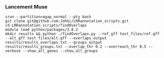 ### Lancement Muse
```srun --partition=agap_normal --pty bash```  
```git clone git@github.com:JohGi/LRRannotation_scripts.git```  
```cd LRRannotation_scripts/findOverlaps```  
```module load python/packages/3.8.2```  
```mkdir results && python ./findOverlaps.py --ref_gff test_files/ref.gff --alt_gff test_files/alt.gff --overlaps_output results/results_overlaps.txt --groups_output results/results_groups.txt --overlap_thr 0.2 --overreach_thr 0.5 --verbose --show_all_genes --show_all_groups```

